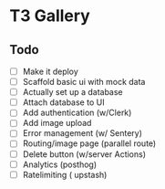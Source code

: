 # T3 Gallery


## Todo

- [ ] Make it deploy
- [ ] Scaffold basic ui with mock data
- [ ] Actually set up a database
- [ ] Attach database to UI
- [ ] Add authentication (w/Clerk)
- [ ] Add image upload
- [ ] Error management (w/ Sentery)
- [ ] Routing/image page (parallel route)
- [ ] Delete button (w/server Actions)
- [ ] Analytics (posthog)
- [ ] Ratelimiting ( upstash)
